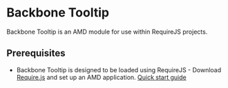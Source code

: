 # Backbone Tooltip

Backbone Tooltip is an AMD module for use within RequireJS projects. 

## Prerequisites
* Backbone Tooltip is designed to be loaded using RequireJS - Download [Require.js](http://requirejs.org/) and set up an AMD application. [Quick start guide](http://requirejs.org/docs/start.html)

